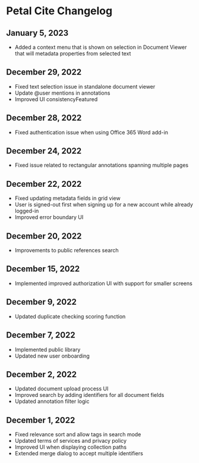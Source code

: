 # Petal Cite Changelog

## January 5, 2023
- Added a context menu that is shown on selection in Document Viewer that will metadata properties from selected text

## December 29, 2022

- Fixed text selection issue in standalone document viewer
- Update @user mentions in annotations
- Improved UI consistencyFeatured

## December 28, 2022

- Fixed authentication issue when using Office 365 Word add-in

## December 24, 2022

- Fixed issue related to rectangular annotations spanning multiple pages

## December 22, 2022

- Fixed updating metadata fields in grid view
- User is signed-out first when signing up for a new account while already logged-in
- Improved error boundary UI

## December 20, 2022

- Improvements to public references search

## December 15, 2022

- Implemented improved authorization UI with support for smaller screens

## December 9, 2022

- Updated duplicate checking scoring function

## December 7, 2022

- Implemented public library
- Updated new user onboarding

## December 2, 2022

- Updated document upload process UI
- Improved search by adding identifiers for all document fields
- Updated annotation filter logic

## December 1, 2022

- Fixed relevance sort and allow tags in search mode
- Updated terms of services and privacy policy
- Improved UI when displaying collection paths
- Extended merge dialog to accept multiple identifiers
